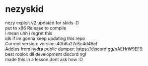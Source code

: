 # nezyskid
nezy exploit v2 updated for skids :D   
put to x86 Release to compile     
i mean uhh i regret this   
idk if im gonna keep updating this repo    
Current version: version-40b6a27c6c4d46ef  
Addies from hydra public dumper;
https://discord.gg/nAEHrW9EF9    
best roblox dll development discord ngl     
made this in a lesson dont ask how :O    
